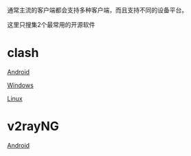 通常主流的客户端都会支持多种客户端，而且支持不同的设备平台。

这里只搜集2个最常用的开源软件

# clash

[Android](https://github.com/Kr328/ClashForAndroid)

[Windows](https://github.com/Fndroid/clash_for_windows_pkg)

[Linux](https://github.com/Dreamacro/clash/releases)


# v2rayNG
[Android](https://github.com/2dust/v2rayNG)
